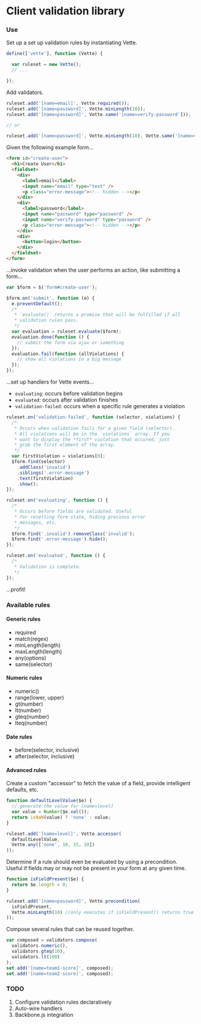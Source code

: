 # Client validation library

### Use

Set up a set up validation rules by instantiating Vette.

```javascript
define(['vette'], function (Vette) {

  var ruleset = new Vette();
  // ...

});
```

Add validators.

```javascript
ruleset.add('[name=email]', Vette.required());
ruleset.add('[name=password]', Vette.minLength(10));
ruleset.add('[name=password]', Vette.same('[name=verify-password']));

// or

ruleset.add('[name=password]', Vette.minLength(10), Vette.same('[name=verify-password']));
```

Given the following example form...

```html
<form id="create-user">
  <h1>Create User</h1>
  <fieldset>
    <div>
      <label>email</label>
      <input name="email" type="text" />
      <p class="error-message"><!-- hidden --></p>
    </div>
    <div>
      <label>password</label>
      <input name="password" type="password" />
      <input name="verify-password" type="password" />
      <p class="error-message"><!-- hidden --></p>
    </div>
    <div>
      <button>login</button>
    </div>
  </fieldset>
</form>
```

...invoke validation when the user performs an action, like submitting a form...

```javascript
var $form = $('form#create-user');

$form.on('submit', function (e) {
  e.preventDefault();
  /*
   * `evaluate()` returns a promise that will be fulfilled if all
   * validation rules pass.
   */
  var evaluation = ruleset.evaluate($form);
  evaluation.done(function () {
    // submit the form via ajax or something
  });
  evaluation.fail(function (allViolations) {
    // show all violations in a big message
  });
});
```

...set up handlers for Vette events...

- `evaluating`: occurs before validation begins
- `evaluated`: occurs after validation finishes
- `validation-failed`: occurs when a specific rule generates a violation

```javascript
ruleset.on('validation-failed', function (selector, violations) {
  /*
   * Occurs when validation fails for a given field (selector).
   * All violations will be in the `violations` array. If you
   * want to display the *first* violation that occured, just
   * grab the first element of the array.
   */
  var firstViolation = violations[0];
  $form.find(selector)
    .addClass('invalid')
    .siblings('.error-message')
    .text(firstViolation)
    .show();
});

ruleset.on('evaluating', function () {
  /*
   * Occurs before fields are validated. Useful
   * for resetting form state, hiding previous error
   * messages, etc.
   */
  $form.find('.invalid').removeClass('invalid');
  $form.find('.error-message').hide();
});

ruleset.on('evaluated', function () {
  /*
   * Validation is complete.
   */
});
```

...profit!

### Available rules

#### Generic rules

- required
- match(regex)
- minLength(length)
- maxLength(length)
- any(options)
- same(selector)

#### Numeric rules

- numeric()
- range(lower, upper)
- gt(number)
- lt(number)
- gteq(number)
- lteq(number)

#### Date rules

- before(selector, inclusive)
- after(selector, inclusive)

#### Advanced rules

Create a custom "accessor" to fetch the value of a field, provide intelligent defaults, etc.

```javascript
function defaultLevelValue($e) {
  // generate the value for [name=level]
  var value = Number($e.val());
  return isNaN(value) ? 'none' : value;
}

ruleset.add('[name=level]', Vette.accessor(
  defaultLevelValue,
  Vette.any(['none', 10, 15, 20])
));
```

Determine if a rule should even be evaluated by using a precondition. Useful if fields may or may not be present in your form at any given time.

```javascript
function isFieldPresent($e) {
  return $e.length > 0;
}

ruleset.add('[name=password]', Vette.precondition(
  isFieldPresent,
  Vette.minLength(10) //only executes if isFieldPresent() returns true
));
```

Compose several rules that can be reused together.

```javascript
var composed = validators.compose(
  validators.numeric(),
  validators.gteq(10),
  validators.lt(100)
);
set.add('[name=team1-score]', composed);
set.add('[name=team2-score]', composed);
```

### TODO

1. Configure validation rules declaratively
2. Auto-wire handlers
3. Backbone.js integration